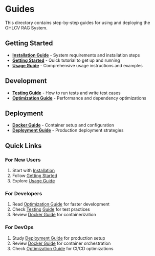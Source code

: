 # Guides

This directory contains step-by-step guides for using and deploying the OHLCV RAG System.

## Getting Started
- **[Installation Guide](INSTALLATION.md)** - System requirements and installation steps
- **[Getting Started](GETTING_STARTED.md)** - Quick tutorial to get up and running
- **[Usage Guide](USAGE.md)** - Comprehensive usage instructions and examples

## Development
- **[Testing Guide](TESTING.md)** - How to run tests and write test cases
- **[Optimization Guide](OPTIMIZATION_GUIDE.md)** - Performance and dependency optimizations

## Deployment
- **[Docker Guide](DOCKER.md)** - Container setup and configuration
- **[Deployment Guide](DEPLOYMENT.md)** - Production deployment strategies

## Quick Links

### For New Users
1. Start with [Installation](INSTALLATION.md)
2. Follow [Getting Started](GETTING_STARTED.md)
3. Explore [Usage Guide](USAGE.md)

### For Developers
1. Read [Optimization Guide](OPTIMIZATION_GUIDE.md) for faster development
2. Check [Testing Guide](TESTING.md) for test practices
3. Review [Docker Guide](DOCKER.md) for containerization

### For DevOps
1. Study [Deployment Guide](DEPLOYMENT.md) for production setup
2. Review [Docker Guide](DOCKER.md) for container orchestration
3. Check [Optimization Guide](OPTIMIZATION_GUIDE.md) for CI/CD optimizations
